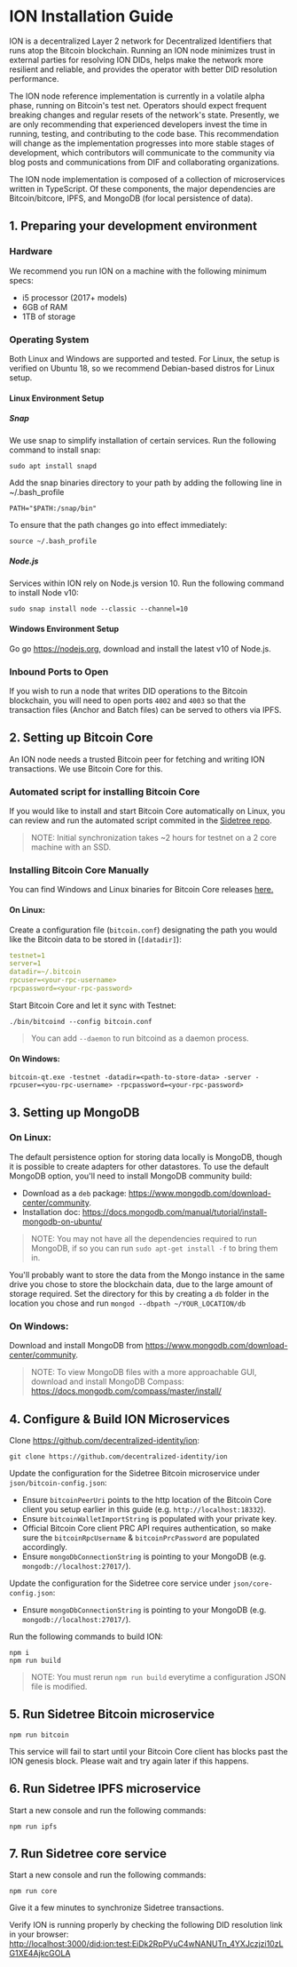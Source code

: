 # ION Installation Guide

ION is a decentralized Layer 2 network for Decentralized Identifiers that runs atop the Bitcoin blockchain. Running an ION node minimizes trust in external parties for resolving ION DIDs, helps make the network more resilient and reliable, and provides the operator with better DID resolution performance.

The ION node reference implementation is currently in a volatile alpha phase, running on Bitcoin's test net. Operators should expect frequent breaking changes and regular resets of the network's state. Presently, we are only recommending that experienced developers invest the time in running, testing, and contributing to the code base. This recommendation will change as the implementation progresses into more stable stages of development, which contributors will communicate to the community via blog posts and communications from DIF and collaborating organizations.

The ION node implementation is composed of a collection of microservices written in TypeScript. Of these components, the major dependencies are Bitcoin/bitcore, IPFS, and MongoDB (for local persistence of data).

## 1. Preparing your development environment

### Hardware

We recommend you run ION on a machine with the following minimum specs:

- i5 processor (2017+ models)
- 6GB of RAM
- 1TB of storage

### Operating System

Both Linux and Windows are supported and tested. For Linux, the setup is verified on Ubuntu 18, so we recommend Debian-based distros for Linux setup.

#### Linux Environment Setup

##### Snap

We use snap to simplify installation of certain services. Run the following command to install snap:
```
sudo apt install snapd
```

Add the snap binaries directory to your path by adding the following line in ~/.bash_profile
```
PATH="$PATH:/snap/bin"
```

To ensure that the path changes go into effect immediately:
```
source ~/.bash_profile
```

##### Node.js

Services within ION rely on Node.js version 10. Run the following command to install Node v10:
```
sudo snap install node --classic --channel=10
```

#### Windows Environment Setup

Go go https://nodejs.org, download and install the latest v10 of Node.js.

### Inbound Ports to Open

If you wish to run a node that writes DID operations to the Bitcoin blockchain, you will need to open ports `4002` and `4003` so that the transaction files (Anchor and Batch files) can be served to others via IPFS.

## 2. Setting up Bitcoin Core

An ION node needs a trusted Bitcoin peer for fetching and writing ION transactions. We use Bitcoin Core for this.

### Automated script for installing Bitcoin Core

If you would like to install and start Bitcoin Core automatically on Linux, you can review and run the automated script commited in the [Sidetree repo](https://github.com/decentralized-identity/sidetree/blob/master/lib/bitcoin/setup.sh).

> NOTE: Initial synchronization takes ~2 hours for testnet on a 2 core machine with an SSD.

### Installing Bitcoin Core Manually

You can find Windows and Linux binaries for Bitcoin Core releases [here.](https://bitcoincore.org/en/releases/)

#### On Linux:

Create a configuration file (`bitcoin.conf`) designating the path you would like the Bitcoin data to be stored in (`[datadir]`):
```yaml
testnet=1
server=1
datadir=~/.bitcoin
rpcuser=<your-rpc-username>
rpcpassword=<your-rpc-password>
```

Start Bitcoin Core and let it sync with Testnet:

```
./bin/bitcoind --config bitcoin.conf
```
> You can add `--daemon` to run bitcoind as a daemon process.

#### On Windows:

```
bitcoin-qt.exe -testnet -datadir=<path-to-store-data> -server -rpcuser=<you-rpc-username> -rpcpassword=<your-rpc-password>
```
    
## 3. Setting up MongoDB

### On Linux:

The default persistence option for storing data locally is MongoDB, though it is possible to create adapters for other datastores. To use the default MongoDB option, you'll need to install MongoDB community build:

- Download as a `deb` package: https://www.mongodb.com/download-center/community.
- Installation doc: https://docs.mongodb.com/manual/tutorial/install-mongodb-on-ubuntu/

> NOTE: You may not have all the dependencies required to run MongoDB, if so you can run `sudo apt-get install -f` to bring them in.

You'll probably want to store the data from the Mongo instance in the same drive you chose to store the blockchain data, due to the large amount of storage required. Set the directory for this by creating a `db` folder in the location you chose and run `mongod --dbpath ~/YOUR_LOCATION/db`

### On Windows:

Download and install MongoDB from https://www.mongodb.com/download-center/community.

> NOTE: To view MongoDB files with a more approachable GUI, download and install MongoDB Compass: https://docs.mongodb.com/compass/master/install/

## 4. Configure & Build ION Microservices

Clone https://github.com/decentralized-identity/ion:
```
git clone https://github.com/decentralized-identity/ion
```

Update the configuration for the Sidetree Bitcoin microservice under `json/bitcoin-config.json`:

  - Ensure `bitcoinPeerUri` points to the http location of the Bitcoin Core client you setup earlier in this guide (e.g. `http://localhost:18332`).
  - Ensure `bitcoinWalletImportString` is populated with your private key.
  - Official Bitcoin Core client PRC API requires authentication, so make sure the `bitcoinRpcUsername` & `bitcoinPrcPassword` are populated accordingly.
  - Ensure `mongoDbConnectionString` is pointing to your MongoDB (e.g. `mongodb://localhost:27017/`).
  
Update the configuration for the Sidetree core service under `json/core-config.json`:

  - Ensure `mongoDbConnectionString` is pointing to your MongoDB (e.g. `mongodb://localhost:27017/`).

Run the following commands to build ION:
```
npm i
npm run build
```

> NOTE: You must rerun `npm run build` everytime a configuration JSON file is modified.

## 5. Run Sidetree Bitcoin microservice
```
npm run bitcoin
```

This service will fail to start until your Bitcoin Core client has blocks past the ION genesis block. Please wait and try again later if this happens.

## 6. Run Sidetree IPFS microservice

Start a new console and run the following commands:
```
npm run ipfs
```

## 7. Run Sidetree core service

Start a new console and run the following commands:
```
npm run core
```
Give it a few minutes to synchronize Sidetree transactions.

Verify ION is running properly by checking the following DID resolution link in your browser: [http://localhost:3000/did:ion:test:EiDk2RpPVuC4wNANUTn_4YXJczjzi10zLG1XE4AjkcGOLA](http://localhost:3000/did:ion:test:EiDk2RpPVuC4wNANUTn_4YXJczjzi10zLG1XE4AjkcGOLA)
